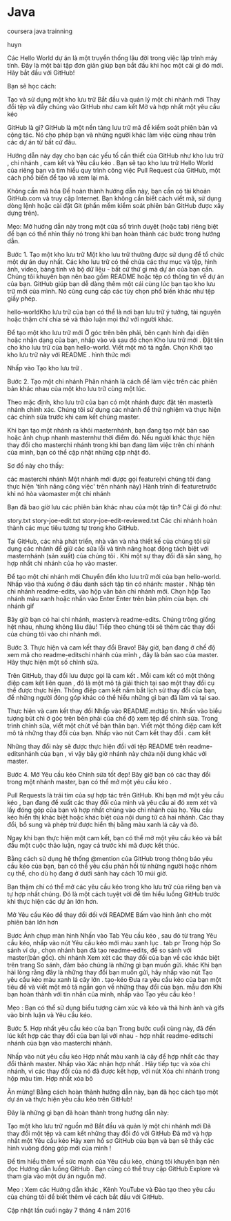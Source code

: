 # Java
coursera java trainning

huyn

Các Hello World dự án là một truyền thống lâu đời trong việc lập trình máy tính. Đây là một bài tập đơn giản giúp bạn bắt đầu khi học một cái gì đó mới. Hãy bắt đầu với GitHub!

Bạn sẽ học cách:

Tạo và sử dụng một kho lưu trữ
Bắt đầu và quản lý một chi nhánh mới
Thay đổi tệp và đẩy chúng vào GitHub như cam kết
Mở và hợp nhất một yêu cầu kéo

GitHub là gì?
GitHub là một nền tảng lưu trữ mã để kiểm soát phiên bản và cộng tác. Nó cho phép bạn và những người khác làm việc cùng nhau trên các dự án từ bất cứ đâu.

Hướng dẫn này dạy cho bạn các yếu tố cần thiết của GitHub như kho lưu trữ , chi nhánh , cam kết và Yêu cầu kéo . Bạn sẽ tạo kho lưu trữ Hello World của riêng bạn và tìm hiểu quy trình công việc Pull Request của GitHub, một cách phổ biến để tạo và xem lại mã.

Không cần mã hóa
Để hoàn thành hướng dẫn này, bạn cần có tài khoản GitHub.com và truy cập Internet. Bạn không cần biết cách viết mã, sử dụng dòng lệnh hoặc cài đặt Git (phần mềm kiểm soát phiên bản GitHub được xây dựng trên).

Mẹo: Mở hướng dẫn này trong một cửa sổ trình duyệt (hoặc tab) riêng biệt để bạn có thể nhìn thấy nó trong khi bạn hoàn thành các bước trong hướng dẫn.


Bước 1. Tạo một kho lưu trữ
Một kho lưu trữ thường được sử dụng để tổ chức một dự án duy nhất. Các kho lưu trữ có thể chứa các thư mục và tệp, hình ảnh, video, bảng tính và bộ dữ liệu - bất cứ thứ gì mà dự án của bạn cần. Chúng tôi khuyên bạn nên bao gồm README hoặc tệp có thông tin về dự án của bạn. GitHub giúp bạn dễ dàng thêm một cái cùng lúc bạn tạo kho lưu trữ mới của mình. Nó cũng cung cấp các tùy chọn phổ biến khác như tệp giấy phép.

hello-worldKho lưu trữ của bạn có thể là nơi bạn lưu trữ ý tưởng, tài nguyên hoặc thậm chí chia sẻ và thảo luận mọi thứ với người khác.

Để tạo một kho lưu trữ mới
Ở góc trên bên phải, bên cạnh hình đại diện hoặc nhận dạng của bạn, nhấp vào và sau đó chọn Kho lưu trữ mới .
Đặt tên cho kho lưu trữ của bạn hello-world.
Viết một mô tả ngắn.
Chọn Khởi tạo kho lưu trữ này với README .
hình thức mới

Nhấp vào Tạo kho lưu trữ .


Bước 2. Tạo một chi nhánh
Phân nhánh là cách để làm việc trên các phiên bản khác nhau của một kho lưu trữ cùng một lúc.

Theo mặc định, kho lưu trữ của bạn có một nhánh được đặt tên masterlà nhánh chính xác. Chúng tôi sử dụng các nhánh để thử nghiệm và thực hiện các chỉnh sửa trước khi cam kết chúng master.

Khi bạn tạo một nhánh ra khỏi masternhánh, bạn đang tạo một bản sao hoặc ảnh chụp nhanh masternhư thời điểm đó. Nếu người khác thực hiện thay đổi cho masterchi nhánh trong khi bạn đang làm việc trên chi nhánh của mình, bạn có thể cập nhật những cập nhật đó.

Sơ đồ này cho thấy:

các masterchi nhánh
Một nhánh mới được gọi feature(vì chúng tôi đang thực hiện 'tính năng công việc' trên nhánh này)
Hành trình đi featuretrước khi nó hòa vàomaster
một chi nhánh

Bạn đã bao giờ lưu các phiên bản khác nhau của một tập tin? Cái gì đó như:

story.txt
story-joe-edit.txt
story-joe-edit-reviewed.txt
Các chi nhánh hoàn thành các mục tiêu tương tự trong kho GitHub.

Tại GitHub, các nhà phát triển, nhà văn và nhà thiết kế của chúng tôi sử dụng các nhánh để giữ các sửa lỗi và tính năng hoạt động tách biệt với masternhánh (sản xuất) của chúng tôi . Khi một sự thay đổi đã sẵn sàng, họ hợp nhất chi nhánh của họ vào master.

Để tạo một chi nhánh mới
Chuyển đến kho lưu trữ mới của bạn hello-world.
Nhấp vào thả xuống ở đầu danh sách tập tin có nhánh: master .
Nhập tên chi nhánh readme-edits, vào hộp văn bản chi nhánh mới.
Chọn hộp Tạo nhánh màu xanh hoặc nhấn vào Enter Enter trên bàn phím của bạn.
chi nhánh gif

Bây giờ bạn có hai chi nhánh, mastervà readme-edits. Chúng trông giống hệt nhau, nhưng không lâu đâu! Tiếp theo chúng tôi sẽ thêm các thay đổi của chúng tôi vào chi nhánh mới.


Bước 3. Thực hiện và cam kết thay đổi
Bravo! Bây giờ, bạn đang ở chế độ xem mã cho readme-editschi nhánh của mình , đây là bản sao của master. Hãy thực hiện một số chỉnh sửa.

Trên GitHub, thay đổi lưu được gọi là cam kết . Mỗi cam kết có một thông điệp cam kết liên quan , đó là một mô tả giải thích tại sao một thay đổi cụ thể được thực hiện. Thông điệp cam kết nắm bắt lịch sử thay đổi của bạn, để những người đóng góp khác có thể hiểu những gì bạn đã làm và tại sao.

Thực hiện và cam kết thay đổi
Nhấp vào README.mdtập tin.
Nhấn vào  biểu tượng bút chì ở góc trên bên phải của chế độ xem tệp để chỉnh sửa.
Trong trình chỉnh sửa, viết một chút về bản thân bạn.
Viết một thông điệp cam kết mô tả những thay đổi của bạn.
Nhấp vào nút Cam kết thay đổi .
cam kết

Những thay đổi này sẽ được thực hiện đối với tệp README trên readme-editsnhánh của bạn , vì vậy bây giờ nhánh này chứa nội dung khác với master.


Bước 4. Mở Yêu cầu kéo
Chỉnh sửa tốt đẹp! Bây giờ bạn có các thay đổi trong một nhánh master, bạn có thể mở một yêu cầu kéo .

Pull Requests là trái tim của sự hợp tác trên GitHub. Khi bạn mở một yêu cầu kéo , bạn đang đề xuất các thay đổi của mình và yêu cầu ai đó xem xét và lấy đóng góp của bạn và hợp nhất chúng vào chi nhánh của họ. Yêu cầu kéo hiển thị khác biệt hoặc khác biệt của nội dung từ cả hai nhánh. Các thay đổi, bổ sung và phép trừ được hiển thị bằng màu xanh lá cây và đỏ.

Ngay khi bạn thực hiện một cam kết, bạn có thể mở một yêu cầu kéo và bắt đầu một cuộc thảo luận, ngay cả trước khi mã được kết thúc.

Bằng cách sử dụng hệ thống @mention của GitHub trong thông báo yêu cầu kéo của bạn, bạn có thể yêu cầu phản hồi từ những người hoặc nhóm cụ thể, cho dù họ đang ở dưới sảnh hay cách 10 múi giờ.

Bạn thậm chí có thể mở các yêu cầu kéo trong kho lưu trữ của riêng bạn và tự hợp nhất chúng. Đó là một cách tuyệt vời để tìm hiểu luồng GitHub trước khi thực hiện các dự án lớn hơn.

Mở Yêu cầu Kéo để thay đổi đối với README
Bấm vào hình ảnh cho một phiên bản lớn hơn

Bươc	Ảnh chụp màn hình
Nhấn vào  Tab Yêu cầu kéo , sau đó từ trang Yêu cầu kéo, nhấp vào nút Yêu cầu kéo mới màu xanh lục .	tab pr
Trong hộp So sánh ví dụ , chọn nhánh bạn đã tạo readme-edits, để so sánh với master(bản gốc).	chi nhánh
Xem xét các thay đổi của bạn về các khác biệt trên trang So sánh, đảm bảo chúng là những gì bạn muốn gửi.	khác
Khi bạn hài lòng rằng đây là những thay đổi bạn muốn gửi, hãy nhấp vào nút Tạo yêu cầu kéo màu xanh lá cây lớn .	tạo-kéo
Đưa ra yêu cầu kéo của bạn một tiêu đề và viết một mô tả ngắn gọn về những thay đổi của bạn.	mẫu đơn
Khi bạn hoàn thành với tin nhắn của mình, nhấp vào Tạo yêu cầu kéo !

Mẹo : Bạn có thể sử dụng biểu tượng cảm xúc và kéo và thả hình ảnh và gifs vào bình luận và Yêu cầu kéo.


Bước 5. Hợp nhất yêu cầu kéo của bạn
Trong bước cuối cùng này, đã đến lúc kết hợp các thay đổi của bạn lại với nhau - hợp nhất readme-editschi nhánh của bạn vào masterchi nhánh.

Nhấp vào nút yêu cầu kéo Hợp nhất màu xanh lá cây để hợp nhất các thay đổi thành master.
Nhấp vào Xác nhận hợp nhất .
Hãy tiếp tục và xóa chi nhánh, vì các thay đổi của nó đã được kết hợp, với nút Xóa chi nhánh trong hộp màu tím.
Hợp nhất xóa bỏ

Ăn mừng!
Bằng cách hoàn thành hướng dẫn này, bạn đã học cách tạo một dự án và thực hiện yêu cầu kéo trên GitHub!

Đây là những gì bạn đã hoàn thành trong hướng dẫn này:

Tạo một kho lưu trữ nguồn mở
Bắt đầu và quản lý một chi nhánh mới
Đã thay đổi một tệp và cam kết những thay đổi đó với GitHub
Đã mở và hợp nhất một Yêu cầu kéo
Hãy xem hồ sơ GitHub của bạn và bạn sẽ thấy các hình vuông đóng góp mới của mình !

Để tìm hiểu thêm về sức mạnh của Yêu cầu kéo, chúng tôi khuyên bạn nên đọc Hướng dẫn luồng GitHub . Bạn cũng có thể truy cập GitHub Explore và tham gia vào một dự án nguồn mở.

Mẹo : Xem các Hướng dẫn khác , Kênh YouTube và Đào tạo theo yêu cầu của chúng tôi để biết thêm về cách bắt đầu với GitHub.

Cập nhật lần cuối ngày 7 tháng 4 năm 2016
